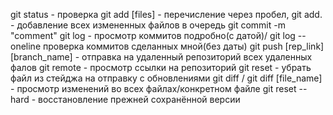 git status - проверка
git add [files] - перечисление через пробел, 
git add. - добавление всех измененных файлов в очередь 
git commit -m "comment"
git log - просмотр коммитов подробно(с датой)/ git log --oneline проверка коммитов сделанных мной(без даты)
git push [rep_link] [branch_name] - отправка на удаленный репозиторий всех удаленных фалов
git remote - просмотр ссылки на репозиторий
git reset - убрать файл из стейджа на отправку с обновлениями
git diff / git diff [file_name] - просмотр изменений во всех файлах/конкретном файле
git reset --hard - восстановление прежней сохранённой версии